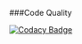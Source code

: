 ###Code Quality

[![Codacy Badge](https://app.codacy.com/project/badge/Grade/6ac22b73b7ea42e1b521b9f1f80e83ec)](https://www.codacy.com/gh/bakersen/code-quality-badges/dashboard?utm_source=github.com&amp;utm_medium=referral&amp;utm_content=bakersen/code-quality-badges&amp;utm_campaign=Badge_Grade)